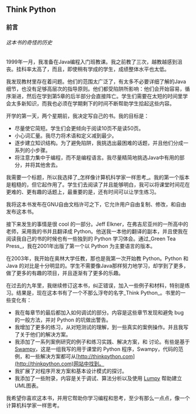 Think Python
------------

### 前言

###### 这本书的奇怪的历史

1999年一月，我准备在Java编程入门班教课。我之前教了三次，越教越感到沮丧。挂科率太高了，而且，即使稍有学成的学生，成绩整体水平也太低。

我发现教材里存在着问题。他们的范围太广泛了，有太多不必要详细了解的Java细节，也没有足够高层次的指导原则。他们都受陷阱所影响：他们会开始容易，循序渐进，然后在学到第5章的后半部分会直接阵亡。学生们需要在太短的时间里学会太多新知识，而我也必须在学期剩下的时间不断帮助学生拾起这些内容。

开学的第一天，两个星期前，我决定写自己的书。我的目标是：
  * 尽量使它简短。学生们会更倾向于阅读10页不是读50页。
  * 小心词汇量。我尽力将术语和定义减到最少。
  * 逐步建立知识结构。为了避免陷阱，我挑选出最困难的话题，并且他们分成一系列的小步骤。
  * 将注意力集中于编程，而不是编程语言。我尽量精简地挑选Java中有用的部分，并将其他舍去。

我需要一个标题，所以我选择了_怎样像计算机科学家一样思考_。我的第一个版本是粗糙的，但它起作用了。学生们去阅读了并且能够明白，我可以将课堂时间花在更难的、更有趣的话题上，最重要的是，还有时间可以让学生练习。

我将这本书发布在GNU自由文档许可之下，它允许用户自由复制、修改，和自由发布这本书。

接下来发生的事情是很 cool 的一部分。Jeff Elkner，在弗吉尼亚州的一所高中的老师，采用我的书并且翻译成 Python。他送我一本他的翻译的副本，并且使我在阅读我自己的书的时候也有一些独到的 Python 学习体会。通过_Green Tea Press_，我在2001年出版了第一个以 Python 为主要语言的版本。

在2003年，我开始在奥林大学任教，那也是我第一次开始教 Python。Python 和 Java 的对比是十分明显的。学生不需要像Java那样努力地学习，却学到了更多，做了更多的有趣的项目，并且逐渐有了更多的乐趣。

在过去的九年里，我继续修订这本书，纠正错误，加入一些例子和材料，特别是练习。结果是，现在这本书有了一个不那么浮夸的名字_Think Python_。书里的一些变化有：
  * 我在每章节的最后都加入如何调试的部分。内容是这些章节发现和避免 bug 的一般方法，并对 Python 的坑做出警告。
  * 我增加了更多的练习，从对短测试的理解，到一些真实的案例操作。并且我写了关于他们的解决方案。
  * 我添加了一系列案例研究的例子和练习实践、解决方案，和
讨论。有些是基于[Swampy](https://pypi.python.org/pypi/swampy/2.1.1)，这是一组我写的用于课堂的 Python 程序，Swampy，代码的范例，和一些解决方案都可从[http://thinkpython.com](http://thinkpython.com)网站中找到。
  * 我扩展了对程序开发方案和基本设计模式的探讨。
  * 我添加了一些附录，内容是关于调试、算法分析以及使用 [Lumpy](http://allendowney.com/swampy/lumpy.html) 帮助建立UML图表。

我希望你喜欢这本书，并用它帮助你学习编程和思考，至少有那么一点点，像一个计算机科学家一样思考。